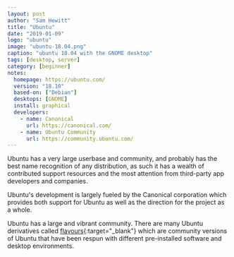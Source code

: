 ```yaml
---
layout: post
author: "Sam Hewitt"
title: "Ubuntu"
date: "2019-01-09"
logo: "ubuntu"
image: "ubuntu-18.04.png"
caption: "ubuntu 18.04 with the GNOME desktop"
tags: [desktop, server]
category: [beginner]
notes:
  homepage: https://ubuntu.com/
  version: "18.10"
  based-on: ["Debian"]
  desktops: [GNOME]
  install: graphical
  developers:
    - name: Canonical
      url: https://canonical.com/
    - name: Ubuntu Community
      url: https://community.ubuntu.com/
---
```


Ubuntu has a very large userbase and community, and probably has the best name recognition of any distribution, as such it has a wealth of contributed support resources and the most attention from third-party app developers and companies.

Ubuntu's development is largely fueled by the Canonical corporation which provides both support for Ubuntu as well as the direction for the project as a whole.

Ubuntu has a large and vibrant community. There are many Ubuntu derivatives called [flavours](https://www.ubuntu.com/about/about-ubuntu/flavours){:target="_blank"} which are community versions of Ubuntu that have been respun with different pre-installed software and desktop environments. 
